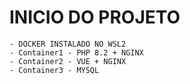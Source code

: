 # INICIO DO PROJETO

    - DOCKER INSTALADO NO WSL2
    - Container1 - PHP 8.2 + NGINX
    - Container2 - VUE + NGINX
    - Container3 - MYSQL

